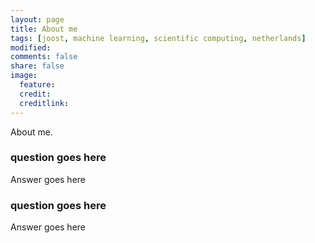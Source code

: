 ```yaml
---
layout: page
title: About me
tags: [joost, machine learning, scientific computing, netherlands]
modified: 
comments: false
share: false
image:
  feature: 
  credit: 
  creditlink: 
---
```


About me.

<link rel="stylesheet" href="//code.jquery.com/ui/1.10.4/themes/smoothness/jquery-ui.css">
  <script src="//code.jquery.com/jquery-1.10.2.js"></script>
  <script src="//code.jquery.com/ui/1.10.4/jquery-ui.js"></script>

<script>
  $(function() {
    $( ".accordion" ).accordion();
    $(".accordion").accordion({ header: "h3", collapsible: true, active: false ,heightStyle: "content" });
  });
  </script>


<div class="accordion">
<h3>question goes here</h3>
    <div>
      <p>Answer goes here</p>
    </div>
<h3>question goes here</h3>
    <div>
      <p>Answer goes here</p>
    </div>
</div>
